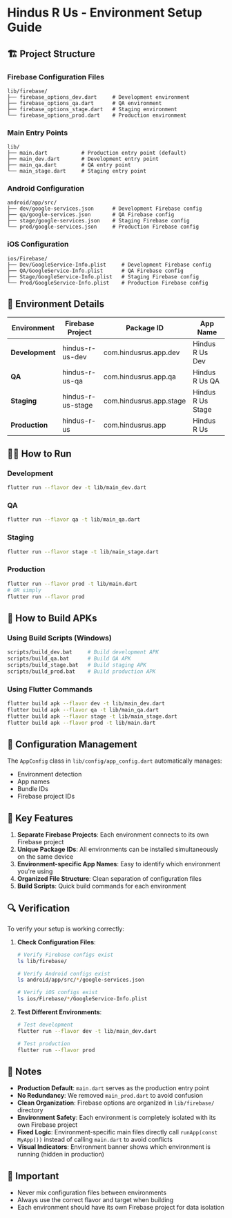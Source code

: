 # Hindus R Us - Environment Setup Guide

## 🏗️ Project Structure

### Firebase Configuration Files
```
lib/firebase/
├── firebase_options_dev.dart     # Development environment
├── firebase_options_qa.dart      # QA environment
├── firebase_options_stage.dart   # Staging environment
└── firebase_options_prod.dart    # Production environment
```

### Main Entry Points
```
lib/
├── main.dart           # Production entry point (default)
├── main_dev.dart       # Development entry point
├── main_qa.dart        # QA entry point
└── main_stage.dart     # Staging entry point
```

### Android Configuration
```
android/app/src/
├── dev/google-services.json      # Development Firebase config
├── qa/google-services.json       # QA Firebase config
├── stage/google-services.json    # Staging Firebase config
└── prod/google-services.json     # Production Firebase config
```

### iOS Configuration
```
ios/Firebase/
├── Dev/GoogleService-Info.plist     # Development Firebase config
├── QA/GoogleService-Info.plist      # QA Firebase config
├── Stage/GoogleService-Info.plist   # Staging Firebase config
└── Prod/GoogleService-Info.plist    # Production Firebase config
```

## 🚀 Environment Details

| Environment | Firebase Project | Package ID | App Name |
|-------------|------------------|------------|----------|
| **Development** | hindus-r-us-dev | com.hindusrus.app.dev | Hindus R Us Dev |
| **QA** | hindus-r-us-qa | com.hindusrus.app.qa | Hindus R Us QA |
| **Staging** | hindus-r-us-stage | com.hindusrus.app.stage | Hindus R Us Stage |
| **Production** | hindus-r-us | com.hindusrus.app | Hindus R Us |

## 🏃‍♂️ How to Run

### Development
```bash
flutter run --flavor dev -t lib/main_dev.dart
```

### QA
```bash
flutter run --flavor qa -t lib/main_qa.dart
```

### Staging
```bash
flutter run --flavor stage -t lib/main_stage.dart
```

### Production
```bash
flutter run --flavor prod -t lib/main.dart
# OR simply
flutter run --flavor prod
```

## 📱 How to Build APKs

### Using Build Scripts (Windows)
```bash
scripts/build_dev.bat     # Build development APK
scripts/build_qa.bat      # Build QA APK
scripts/build_stage.bat   # Build staging APK
scripts/build_prod.bat    # Build production APK
```

### Using Flutter Commands
```bash
flutter build apk --flavor dev -t lib/main_dev.dart
flutter build apk --flavor qa -t lib/main_qa.dart
flutter build apk --flavor stage -t lib/main_stage.dart
flutter build apk --flavor prod -t lib/main.dart
```

## 🔧 Configuration Management

The `AppConfig` class in `lib/config/app_config.dart` automatically manages:
- Environment detection
- App names
- Bundle IDs
- Firebase project IDs

## 📂 Key Features

1. **Separate Firebase Projects**: Each environment connects to its own Firebase project
2. **Unique Package IDs**: All environments can be installed simultaneously on the same device
3. **Environment-specific App Names**: Easy to identify which environment you're using
4. **Organized File Structure**: Clean separation of configuration files
5. **Build Scripts**: Quick build commands for each environment

## 🔍 Verification

To verify your setup is working correctly:

1. **Check Configuration Files**:
   ```bash
   # Verify Firebase configs exist
   ls lib/firebase/
   
   # Verify Android configs exist
   ls android/app/src/*/google-services.json
   
   # Verify iOS configs exist
   ls ios/Firebase/*/GoogleService-Info.plist
   ```

2. **Test Different Environments**:
   ```bash
   # Test development
   flutter run --flavor dev -t lib/main_dev.dart
   
   # Test production
   flutter run --flavor prod
   ```

## 📝 Notes

- **Production Default**: `main.dart` serves as the production entry point
- **No Redundancy**: We removed `main_prod.dart` to avoid confusion
- **Clean Organization**: Firebase options are organized in `lib/firebase/` directory
- **Environment Safety**: Each environment is completely isolated with its own Firebase project
- **Fixed Logic**: Environment-specific main files directly call `runApp(const MyApp())` instead of calling `main.dart` to avoid conflicts
- **Visual Indicators**: Environment banner shows which environment is running (hidden in production)

## 🚨 Important

- Never mix configuration files between environments
- Always use the correct flavor and target when building
- Each environment should have its own Firebase project for data isolation 